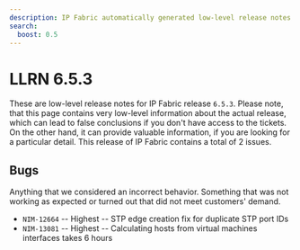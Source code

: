 ```yaml
---
description: IP Fabric automatically generated low-level release notes for version 6.5.3.
search:
  boost: 0.5
---
```


# LLRN 6.5.3

These are low-level release notes for IP Fabric release `6.5.3`. Please note, that this page contains very low-level information about the actual release, which can lead to false conclusions if you don't have access to the tickets. On the other hand, it can provide valuable information, if you are looking for a particular detail. This release of IP Fabric contains a total of 2 issues.

## Bugs

Anything that we considered an incorrect behavior. Something that was not working as expected or turned out that did not meet customers' demand.

- `NIM-12664` -- Highest -- STP edge creation fix for duplicate STP port IDs
- `NIM-13081` -- Highest -- Calculating hosts from virtual machines interfaces takes 6 hours

